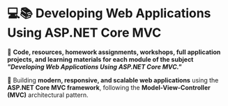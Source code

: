 # 💻📚 Developing Web Applications Using ASP.NET Core MVC

📘 **Code, resources, homework assignments, workshops, full application projects, and learning materials for each module of the subject _"Developing Web Applications Using ASP.NET Core MVC."_**  

🎯 Building **modern, responsive, and scalable web applications** using the **ASP.NET Core MVC framework**, following the **Model-View-Controller (MVC)** architectural pattern.
